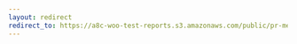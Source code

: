 ```yaml
---
layout: redirect
redirect_to: https://a8c-woo-test-reports.s3.amazonaws.com/public/pr-merge/40260/api/index.html
---
```

